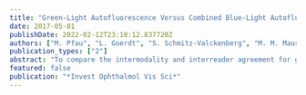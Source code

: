 ```yaml
---
title: "Green-Light Autofluorescence Versus Combined Blue-Light Autofluorescence and Near-Infrared Reflectance Imaging in Geographic Atrophy Secondary to Age-Related Macular Degeneration"
date: 2017-05-01
publishDate: 2022-02-12T23:10:12.837720Z
authors: ["M. Pfau", "L. Goerdt", "S. Schmitz-Valckenberg", "M. M. Mauschitz", "D. K. Mishra", "F. G. Holz", "M. Lindner", "M. Fleckenstein"]
publication_types: ["2"]
abstract: "To compare the intermodality and interreader agreement for geographic atrophy (GA) lesion size quantification in green-light fundus autofluorescence (GAF; excitation = 518 nm) versus combined blue-light fundus autofluorescence (BAF; excitation = 488 nm) and near-infrared reflectance (NIR; 820 nm) -based grading. Confocal scanning laser ophthalmoscopy (cSLO) GAF, BAF, and NIR images of 40 eyes from 29 patients (mean age 79.7 years) with GA secondary to AMD were recorded according to a standardized protocol. GA areas were analyzed in GAF, BAF combined with NIR (BAF+NIR), or BAF alone, by four independent readers using semiautomated software (RegionFinder; Heidelberg Engineering, Heidelberg, Germany). A mixed-effects model was used to assess the effect of image modality on the measured square-root lesion area. The coefficient of repeatability (CR) and intraclass correlation coefficient (ICC) were assessed for the square-root lesion area, lesion perimeter, and circularity. GAF-based measurements were on average 0.062 mm (95% confidence interval [CI] 0.04-0.08 mm) larger than BAF+NIR-based measurements and 0.077 mm (95% CI 0.06 - 0.10 mm) larger than BAF-based measurements. Interreader agreement was highest for GAF-based analysis ([CR, ICC] 0.196 mm, 0.995) followed by BAF+NIR (0.232 mm, 0.992) and BAF alone (0.263 mm, 0.991). The same was noted for the lesion perimeter and circularity. Post hoc review revealed that interreader differences were associated with media opacification interfering with lesion boundary demarcation to a larger extent in BAF than in GAF. cSLO-based GAF and combined BAF+NIR imaging with semiautomated lesion delineation allow for an accurate and reproducible quantification of GA. The slightly better interreader agreement using cSLO GAF suggests that its use may be preferable in clinical trials examining the change in lesion size as a clinical endpoint."
featured: false
publication: "*Invest Ophthalmol Vis Sci*"
---
```


